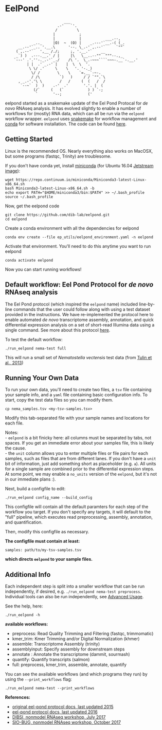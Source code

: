 # EelPond


```
                           ___
                        .-'   `'.
                       /         \
                      |           ;
                      |           |           ___.--,
             _.._     |O)  ~  (O) |    _.---'`__.-( (_.       
      __.--'`_.. '.__.\      '--. \_.-' ,.--'`     `""`
     ( ,.--'`   ',__ /./;     ;, '.__.'`    __
     _`) )  .---.__.' / |     |\   \__..--""  """--.,_
    `---' .'.''-._.-'`_./    /\ '.  \_.-~~~````~~~-.__`-.__.'
          | |  .' _.-' |    |  \  \  '.
           \ \/ .'     \    \   '. '-._)
            \/ /        \    \    `=.__`-~-.
            / /\         `)   )     / / `"".`\
      , _.-'.'\ \        /   /     (  (   /  /
       `--~`  )  )    .-'  .'       '.'. |  (
             (/`     (   (`           ) ) `-;
              `       '--;            (' 

```
eelpond started as a snakemake update of the Eel Pond Protocal for *de novo* RNAseq analysis. It has evolved slightly to enable a number of workflows for (mostly) RNA data, which can all be run via the `eelpond` workflow wrapper. `eelpond` uses [snakemake](https://snakemake.readthedocs.io) for workflow management and [conda](https://conda.io/docs/) for software installation. The code can be found [here](https://github.com/dib-lab/eelpond). 


## Getting Started

Linux is the recommended OS. Nearly everything also works on MacOSX, but some programs (fastqc, Trinity) are troublesome.

If you don't have conda yet, install [miniconda](https://conda.io/miniconda.html) (for Ubuntu 16.04 [Jetstream image](https://use.jetstream-cloud.org/application/images/107)):
```
wget https://repo.continuum.io/miniconda/Miniconda3-latest-Linux-x86_64.sh
bash Miniconda3-latest-Linux-x86_64.sh -b
echo export PATH="$HOME/miniconda3/bin:$PATH" >> ~/.bash_profile
source ~/.bash_profile
```

Now, get the eelpond code
```
git clone https://github.com/dib-lab/eelpond.git
cd eelpond
```

Create a conda environment with all the dependencies for eelpond
```
conda env create --file ep_utils/eelpond_environment.yaml -n eelpond
```

Activate that environment. You'll need to do this anytime you want to run eelpond
```
conda activate eelpond
```
Now you can start running workflows!


## Default workflow: Eel Pond Protocol for *de novo* RNAseq analysis

The Eel Pond protocol (which inspired the `eelpond` name) included line-by-line commands that the user could follow along with using a test dataset provided in the instructions. We have re-implemented the protocol here to enable automated *de novo* transcriptome assembly, annotation, and quick differential expression analysis on a set of short-read Illumina data using a single command. See more about this protocol [here](Eel_Pond_workflow.md).

To test the default workflow:
```
./run_eelpond nema-test full
```
This will run a small set of _Nematostella vectensis_ test data (from [Tulin et al., 2013](https://evodevojournal.biomedcentral.com/articles/10.1186/2041-9139-4-16))

## Running Your Own Data

To run your own data, you'll need to create two files, a `tsv` file containing 
your sample info, and a `yaml` file containing basic configuration info. To start,
copy the test data files so you can modify them.
```
cp nema_samples.tsv <my-tsv-samples.tsv>
```
Modify this tab-separated file with your sample names and locations for each file. 

Notes:  
    - `eelpond` is a bit finicky here: all columns must be separated by tabs, not spaces. If you get an immediate error about your samples file, this is likely the cause.   
    - the `unit` column allows you to enter multiple files or file pairs for each samples, such as files that are from different lanes. If you don't have a `unit` bit of information, just add something short as placeholder (e.g. `a`). All units for a single sample are combined prior to the differential expression steps. At some point, we may enable a `no_units` version of the `eelpond`, but it's not in our immediate plans :). 

Next, build a configfile to edit:
```
./run_eelpond config_name --build_config
```

This configfile will contain all the default paramters for each step of the workflow you target.
If you don't specify any targets, it will default to the "full" pipeline, which executes read
preprocessing, assembly, annotation, and quantification. 

Then, modify this configfile as necessary. 

**The configfile must contain at least:**
```
samples: path/to/my-tsv-samples.tsv
```
**which directs `eelpond` to your sample files.**


## Additional Info

Each independent step is split into a smaller workflow that can be run independently, if desired, e.g. `./run_eelpond nema-test preprocess`. Individual tools can also be run independently, see [Advanced Usage](advanced_usage.md).

See the help, here:
```
./run_eelpond -h
```
**available workflows:**  

  - preprocess: Read Quality Trimming and Filtering (fastqc, trimmomatic)
  - kmer_trim: Kmer Trimming and/or Digital Normalization (khmer)
  - assemble: Transcriptome Assembly (trinity)
  - assemblyinput: Specify assembly for downstream steps
  - annotate : Annotate the transcriptome (dammit, sourmash)
  - quantify: Quantify transcripts (salmon) 
  - full: preprocess, kmer_trim, assemble, annotate, quantify 

You can see the available workflows (and which programs they run) by using the `--print_workflows` flag:
```
./run_eelpond nema-test --print_workflows
```



**References:**  

  * [original eel-pond protocol docs, last updated 2015](https://khmer-protocols.readthedocs.io/en/ctb/mrnaseq/)
  * [eel-pond protocol docs, last updated 2016](http://eel-pond.readthedocs.io/en/latest/)
  * [DIBSI, nonmodel RNAseq workshop, July 2017](http://dibsi-rnaseq.readthedocs.io/en/latest/)
  * [SIO-BUG, nonmodel RNAseq workshop, October 2017](http://rnaseq-workshop-2017.readthedocs.io/en/latest/index.html)


